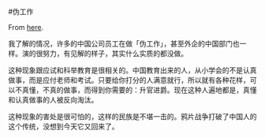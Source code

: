 #伪工作

From [here](https://yinwang1.substack.com/p/pseudowork).

我了解的情况，许多的中国公司员工在做「伪工作」，甚至外企的中国部门也一样。演的很努力，有见解的样子，其实什么实质的都没做。

这种现象跟应试和科举教育是很相关的。中国教育出来的人，从小学会的不是认真做事，而是应付老师和考试。只要给你打分的人满意就行，所以就有各种花样，可以不真懂，不真的做事，而得到你需要的：升官进爵。现在这种人遍地都是，真懂和认真做事的人被反向淘汰。

这种现象的害处是很可怕的，这样的民族是不堪一击的。鸦片战争打破了中国人的这个传统，没想到今天它又回来了。
